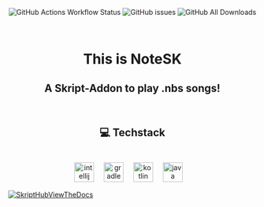 <div align="center">

![GitHub Actions Workflow Status](https://img.shields.io/github/actions/workflow/status/byPixelTV/NoteSK/gradle.yml?style=for-the-badge)
![GitHub issues](https://img.shields.io/github/issues-raw/byPixelTV/NoteSK?style=for-the-badge)
![GitHub All Downloads](https://img.shields.io/github/downloads/byPixelTV/NoteSK/total?style=for-the-badge)

</div>



<br clear="both">

<h1 align="center">This is NoteSK</h2>
<h2 align="center">A Skript-Addon to play .nbs songs!</h2>

<br clear="both">

<h2 align="center">💻 Techstack</h2>

###

<br clear="both">

<div align="center">
  <img src="https://cdn.jsdelivr.net/gh/devicons/devicon/icons/intellij/intellij-original.svg" height="40" alt="intellij logo"  />
  <img width="12" />
  <img src="https://cdn.simpleicons.org/gradle/02303A" height="40" alt="gradle logo"  />
  <img width="12" />
  <img src="https://cdn.jsdelivr.net/gh/devicons/devicon/icons/kotlin/kotlin-original.svg" height="40" alt="kotlin logo"  />
  <img width="12" />
  <img src="https://cdn.jsdelivr.net/gh/devicons/devicon/icons/java/java-original.svg" height="40" alt="java logo"  />
  <img width="12" />
</div>

[![SkriptHubViewTheDocs](http://skripthub.net/static/addon/ViewTheDocsButton.png)](http://skripthub.net/docs/?addon=SkCloudnet)
